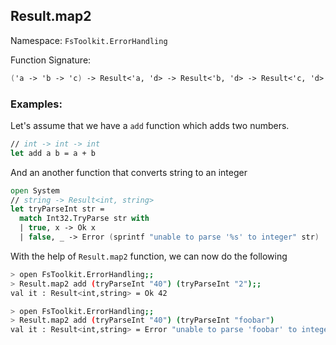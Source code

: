 ## Result.map2

Namespace: `FsToolkit.ErrorHandling`

Function Signature:
```fsharp
('a -> 'b -> 'c) -> Result<'a, 'd> -> Result<'b, 'd> -> Result<'c, 'd>
```

### Examples:

Let's assume that we have a `add` function which adds two numbers.

```fsharp
// int -> int -> int
let add a b = a + b
```

And an another function that converts string to an integer

```fsharp
open System
// string -> Result<int, string>
let tryParseInt str =
  match Int32.TryParse str with
  | true, x -> Ok x
  | false, _ -> Error (sprintf "unable to parse '%s' to integer" str)
```

With the help of `Result.map2` function, we can now do the following

```bash
> open FsToolkit.ErrorHandling;;
> Result.map2 add (tryParseInt "40") (tryParseInt "2");;
val it : Result<int,string> = Ok 42
```

```bash
> open FsToolkit.ErrorHandling;;
> Result.map2 add (tryParseInt "40") (tryParseInt "foobar")
val it : Result<int,string> = Error "unable to parse 'foobar' to integer"
```